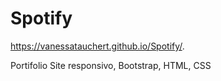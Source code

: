 # Spotify

https://vanessatauchert.github.io/Spotify/. 

Portifolio Site responsivo, Bootstrap, HTML, CSS
